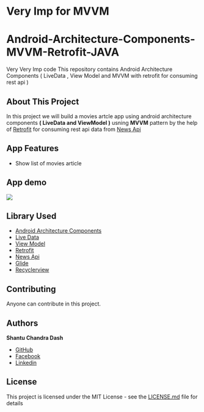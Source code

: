 # Very Imp for MVVM

# Android-Architecture-Components-MVVM-Retrofit-JAVA
Very Very Imp code
This repository contains Android Architecture Components ( LiveData , View Model and MVVM with retrofit for consuming rest api ) 

## About This Project

In this project we will build a movies artcle app using android architecture components <B>( LiveData and ViewModel )</B> usning <B>MVVM</B> pattern by the help of [Retrofit](https://square.github.io/retrofit/) for consuming rest api data from [News Api](https://newsapi.org/)

## App Features
* Show list of movies article 

## App demo 
<img src="images/app_demo.png">

## Library Used
* [Android Architecture Components](https://developer.android.com/topic/libraries/architecture/)
* [Live Data](https://developer.android.com/topic/libraries/architecture/livedata)
* [View Model](https://developer.android.com/topic/libraries/architecture/viewmodel)
* [Retrofit](https://square.github.io/retrofit/)
* [News Api](https://newsapi.org/)
* [Glide](https://github.com/bumptech/glide)
* [Recyclerview](https://developer.android.com/guide/topics/ui/layout/recyclerview)

## Contributing

Anyone can contribute in this project.

## Authors

**Shantu Chandra Dash** 
* [GitHub](https://github.com/shantudas)
* [Facebook](https://www.facebook.com/shantudashbd)
* [Linkedin](https://www.linkedin.com/in/shantudashbd/)


## License

This project is licensed under the MIT License - see the [LICENSE.md](https://github.com/shantudas/Android-Architecture-Components-MVVM-Retrofit-JAVA/blob/master/LICENSE) file for details
